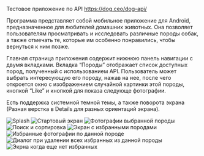 Тестовое приложение по API https://dog.ceo/dog-api/

Программа представляет собой мобильное приложение для Android, предназначенное для любителей домашних животных. Она позволяет пользователям просматривать и исследовать различные породы собак, а также отмечать те, которые им особенно понравились, чтобы вернуться к ним позже.

Главная страница приложения содержит нижнюю панель навигации с двумя вкладками. Вкладка “Породы” отображает список доступных пород, полученный с использованием API. Пользователь может выбрать интересующую его породу, нажав на нее, после чего откроется окно с изображением случайной картинки этой породы, кнопкой “Like” и кнопкой для показа следующе фотографии.

Есть поддержка системной темной темы, а также поворота экрана (Разная верстка в Details для разных ориентаций экрана). 

![Splash](https://raw.githubusercontent.com/szareckii/dogs/feff260a91b1b28b300f1f9cb8053845481a762a/Screenshot_1.png)
![Стартовый экран](https://raw.githubusercontent.com/szareckii/dogs/feff260a91b1b28b300f1f9cb8053845481a762a/Screenshot_2.png)
![Фотографии выбранной породы](https://raw.githubusercontent.com/szareckii/dogs/feff260a91b1b28b300f1f9cb8053845481a762a/Screenshot_3.png)
![Поиск и сортировка](https://raw.githubusercontent.com/szareckii/dogs/feff260a91b1b28b300f1f9cb8053845481a762a/Screenshot_4.png)
![Экран с избранными породами](https://raw.githubusercontent.com/szareckii/dogs/feff260a91b1b28b300f1f9cb8053845481a762a/Screenshot_5.png)
![Избранные фотографии по данной породе](https://raw.githubusercontent.com/szareckii/dogs/feff260a91b1b28b300f1f9cb8053845481a762a/Screenshot_6.png)
![Диалог при удалении всех избранных из данной породы](https://raw.githubusercontent.com/szareckii/dogs/feff260a91b1b28b300f1f9cb8053845481a762a/Screenshot_7.png)
![Экрна когда еще нет избранных](https://raw.githubusercontent.com/szareckii/dogs/feff260a91b1b28b300f1f9cb8053845481a762a/Screenshot_8.png)
